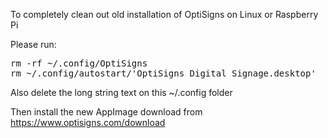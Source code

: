 <p>To completely clean out old installation of OptiSigns on Linux or Raspberry Pi</p>
<p>Please run:</p>
<pre>rm -rf ~/.config/OptiSigns<br>rm ~/.config/autostart/'OptiSigns Digital Signage.desktop'</pre>
<p>Also delete the long string text on this ~/.config folder</p>
<p>Then install the new AppImage download from <a href="https://www.optisigns.com/download">https://www.optisigns.com/download</a></p>
<p> </p>